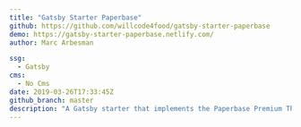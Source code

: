 ```yaml
---
title: "Gatsby Starter Paperbase"
github: https://github.com/willcode4food/gatsby-starter-paperbase
demo: https://gatsby-starter-paperbase.netlify.com/
author: Marc Arbesman

ssg:
  - Gatsby
cms:
  - No Cms
date: 2019-03-26T17:33:45Z
github_branch: master
description: "A Gatsby starter that implements the Paperbase Premium Theme from Material UI"
---
```

